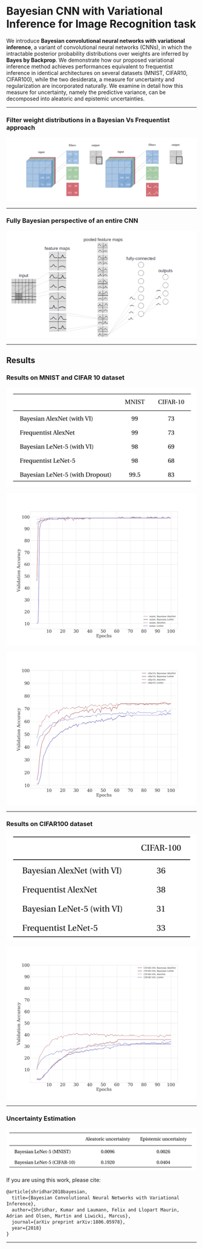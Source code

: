 # Bayesian CNN with Variational Inference for Image Recognition task

We introduce **Bayesian convolutional neural networks with variational inference**, a variant of convolutional neural networks (CNNs), in which the intractable posterior probability distributions over weights are inferred by **Bayes by Backprop**. We demonstrate how our proposed variational inference method achieves performances equivalent to frequentist inference in identical architectures on several datasets (MNIST, CIFAR10, CIFAR100), while the two desiderata, a measure for uncertainty and regularization are incorporated naturally. We examine in detail how this measure for uncertainty, namely the predictive variance, can be decomposed into aleatoric and epistemic uncertainties. 

---------------------------------------------------------------------------------------------------------


### Filter weight distributions in a Bayesian Vs Frequentist approach

![Distribution over weights in a CNN's filter.](experiments/figures/BayesCNNwithdist.png)

---------------------------------------------------------------------------------------------------------

### Fully Bayesian perspective of an entire CNN 

![Distributions must be over weights in convolutional layers and weights in fully-connected layers.](experiments/figures/CNNwithdist_git.png)

---------------------------------------------------------------------------------------------------------

## Results 

### Results on MNIST and CIFAR 10 dataset

![Table showing MNIST and CIFAR10 results](experiments/figures/CIFAR10MNISTTable.png)

![Result on MNIST dataset with AlexNet and LeNet](experiments/results/plots/results_mnist.png)

![Result on CIFAR10 dataset with AlexNet and LeNet](experiments/results/plots/results_cifar10.png)

---------------------------------------------------------------------------------------------------------


### Results on CIFAR100 dataset

![Table showing CIFAR100 results](experiments/figures/CIFAR100Table.png)

![Result on CIFAR100 dataset with AlexNet and LeNet](experiments/results/plots/results_cifar100.png)

--------------------------------------------------------------------------------------------------------

### Uncertainty Estimation

![Uncertainty Estimation on LeNet5](experiments/figures/Uncertainty.png)


If you are using this work, please cite:

```
@article{shridhar2018bayesian,
  title={Bayesian Convolutional Neural Networks with Variational Inference},
  author={Shridhar, Kumar and Laumann, Felix and Llopart Maurin, Adrian and Olsen, Martin and Liwicki, Marcus},
  journal={arXiv preprint arXiv:1806.05978},
  year={2018}
}
```

--------------------------------------------------------------------------------------------------------